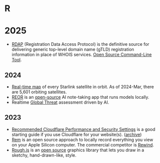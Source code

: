 # R

# 2025

- [RDAP](https://lookup.icann.org/) (Registration Data Access Protocol) is the definitive source for delivering generic top-level domain name (gTLD) registration information in place of WHOIS services. [Open Source Command-Line Tool](https://github.com/icann/icann-rdap/wiki/RDAP-command).

## 2024

- [Real-time map](https://www.starlinkmap.org) of every Starlink satellite in orbit. As of 2024-Mar, there are 5,601 orbiting satellites.
- [REOR](https://www.reorproject.org) is an [open-source](https://github.com/reorproject/reor) AI note-taking app that runs models locally.
- Realtime [Global Threat](https://globalthreat.info) assessment driven by AI.

## 2023

- [Recommended Cloudflare Performance and Security Settings](https://linuxblog.io/recommended-cloudflare-performance-security-settings-guide/) is a good starting guide if you use Cloudflare for your website(s). ([archive](https://archive.ph/CHQCB))
- [Rem](https://github.com/jasonjmcghee/rem) is an open source approach to locally record everything you view on your Apple Silicon computer. The commercial competitor is [Rewind](https://www.rewind.ai).
- [Rough.js](https://roughjs.com) is an [open source](https://github.com/rough-stuff/rough) graphics library that lets you draw in a sketchy, hand-drawn-like, style.
